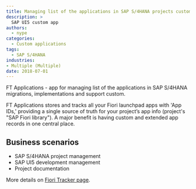 ```yaml
---
title: Managing list of the applications in SAP S/4HANA projects custom app
description: >
  SAP UI5 custom app
authors:
  - nype
categories:
  - Custom applications
tags:
  - SAP S/4HANA
industries:
- Multiple (Multiple)
date: 2018-07-01
---
```


<!-- more -->

FT Applications - app for managing list of the applications in SAP S/4HANA migrations, implementations and support
custom.

FT Applications stores and tracks all your Fiori launchpad apps with 'App IDs,' providing a single source of truth for your project’s app info (project's "SAP Fiori library"). A major benefit is having custom and extended app records in one central place.

## Business scenarios
- SAP S/4HANA project management
- SAP UI5 development management
- Project documentation

More details on [Fiori Tracker page](https://fioritracker.org/core/SPS03/apps/).


